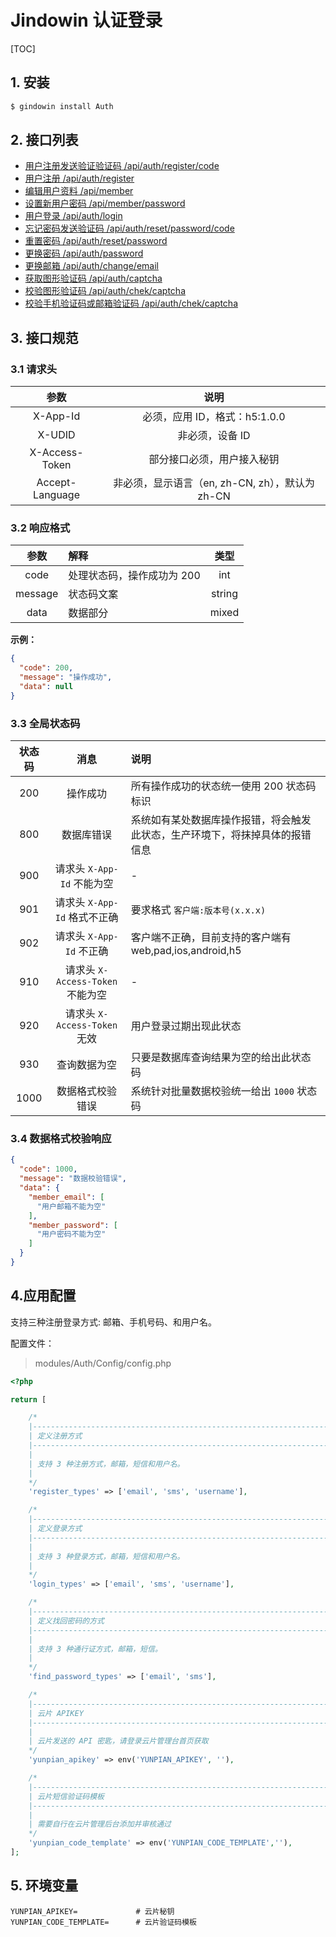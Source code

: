 # Jindowin 认证登录

[TOC]


## 1. 安装

```sh
$ gindowin install Auth
```

## 2. 接口列表

* [用户注册发送验证验证码 /api/auth/register/code](post/auth/register/code.md)
* [用户注册 /api/auth/register](post/auth/register.md)
* [编辑用户资料 /api/member](put/auth/member.md)
* [设置新用户密码 /api/member/password](put/auth/member/password.md)
* [用户登录 /api/auth/login](post/auth/login.md)
* [忘记密码发送验证码 /api/auth/reset/password/code](post/auth/reset/password/code.md)
* [重置密码 /api/auth/reset/password](post/auth/reset/password.md)
* [更换密码 /api/auth/password](put/auth/password.md)
* [更换邮箱 /api/auth/change/email](post/auth/change/email.md)
* [获取图形验证码 /api/auth/captcha](get/auth/captcha.md)
* [校验图形验证码 /api/auth/chek/captcha](post/auth/check/captcha.md)
* [校验手机验证码或邮箱验证码 /api/auth/chek/captcha](post/auth/check/code.md)

## 3. 接口规范

### 3.1 请求头

参数 | 说明
:---:| :---:
X-App-Id | 必须，应用 ID，格式：h5:1.0.0
X-UDID | 非必须，设备 ID
X-Access-Token | 部分接口必须，用户接入秘钥
Accept-Language | 非必须，显示语言（en, zh-CN, zh），默认为 zh-CN

### 3.2 响应格式

参数|解释|类型
:---:| :---| :---:
code|处理状态码，操作成功为 200|int
message|状态码文案| string
data|数据部分|mixed

**示例：**

```json
{
  "code": 200,
  "message": "操作成功",
  "data": null
}
```

### 3.3 全局状态码

状态码 | 消息 | 说明
:---: | :---: | :---
200 | 操作成功 | 所有操作成功的状态统一使用 200 状态码标识
800 | 数据库错误 | 系统如有某处数据库操作报错，将会触发此状态，生产环境下，将抹掉具体的报错信息
900 | 请求头 `X-App-Id` 不能为空 | -
901 | 请求头 `X-App-Id` 格式不正确 | 要求格式 `客户端:版本号(x.x.x)`
902 | 请求头 `X-App-Id` 不正确 | 客户端不正确，目前支持的客户端有 web,pad,ios,android,h5
910 | 请求头 `X-Access-Token` 不能为空 | -
920 | 请求头 `X-Access-Token` 无效 | 用户登录过期出现此状态
930 | 查询数据为空 | 只要是数据库查询结果为空的给出此状态码
1000 | 数据格式校验错误 | 系统针对批量数据校验统一给出 `1000` 状态码

### 3.4 数据格式校验响应

```json
{
  "code": 1000,
  "message": "数据校验错误",
  "data": {
    "member_email": [
      "用户邮箱不能为空"
    ],
    "member_password": [
      "用户密码不能为空"
    ]
  }
}
```



## 4.应用配置
 
支持三种注册登录方式: 邮箱、手机号码、和用户名。

配置文件：

> modules/Auth/Config/config.php

```php
<?php

return [

    /*
    |--------------------------------------------------------------------------
    | 定义注册方式
    |--------------------------------------------------------------------------
    |
    | 支持 3 种注册方式，邮箱，短信和用户名。
    |
    */
    'register_types' => ['email', 'sms', 'username'],

    /*
    |--------------------------------------------------------------------------
    | 定义登录方式
    |--------------------------------------------------------------------------
    |
    | 支持 3 种登录方式，邮箱，短信和用户名。
    |
    */
    'login_types' => ['email', 'sms', 'username'],

    /*
    |--------------------------------------------------------------------------
    | 定义找回密码的方式
    |--------------------------------------------------------------------------
    |
    | 支持 3 种通行证方式，邮箱，短信。
    |
    */
    'find_password_types' => ['email', 'sms'],

    /*
    |--------------------------------------------------------------------------
    | 云片 APIKEY
    |--------------------------------------------------------------------------
    |
    | 云片发送的 API 密匙，请登录云片管理台首页获取
    */
    'yunpian_apikey' => env('YUNPIAN_APIKEY', ''),

    /*
    |--------------------------------------------------------------------------
    | 云片短信验证码模板
    |--------------------------------------------------------------------------
    |
    | 需要自行在云片管理后台添加并审核通过
    */
    'yunpian_code_template' => env('YUNPIAN_CODE_TEMPLATE',''),
];
```

## 5. 环境变量

```
YUNPIAN_APIKEY=             # 云片秘钥
YUNPIAN_CODE_TEMPLATE=      # 云片验证码模板
```